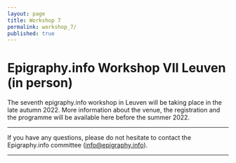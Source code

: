 ```yaml
---
layout: page
title: Workshop 7
permalink: workshop_7/
published: true
---
```




# Epigraphy.info Workshop VII Leuven (in person)

The seventh epigraphy.info workshop in Leuven will be taking place in the late autumn 2022.
More information about the venue, the registration and the programme will be available here before the summer 2022.

---
<!--- 

* [Programme of the Workshop TBA](){:target="_blank" rel="noopener"}

* [Report on the sixth workshop in IAS - TBA]()

* [Collaborative Google Docs TBA](){:target="_blank" rel="noopener"}

-->

If you have any questions, please do not hesitate to contact the Epigraphy.info committee ([info@epigraphy.info](mailto:info@epigraphy.info)).

---

<!--- commented out, copied from workshop 5, needs to be updated

## Registration

 

In order to register for the workshop:

1. Fill in the [Eventbrite registration form](https://epigraphyinfov.eventbrite.nl){:target="_blank" rel="noopener"} until September 18th, 2020.

2. Send the registration confirmation to [info@epigraphy.info](mailto:info@epigraphy.info) and specify in the email whether you are planning to attend the workshop in person (if the international measures will allow it) or if you prefer to participate via video conference.

As the international situation is changing very quickly, we will regularly keep you up to date, and we will contact you again before the workshop for a last confirmation.

---

## Poster Session (Deadline extended)

The Leuven workshop will host an E-poster session dedicated to the presentation of new and ongoing projects in the field of Digital Epigraphy.
The E-posters will be displayed in a virtual environment for the whole duration of the workshop; after that you will have the possibility to have them published on the Epigraphy.info website.

#### E-Posters Guidelines

E-Posters may include text, images, graphs as well as videos and audio. You can prepare your poster in the format that you find more suitable (PDF, PowerPoint, .mp4, .mpg, avi.).
The only rule is: **keep it short!**

For PDF you should limit your documentation to a single page (ideally 1080 x 1536 px), PowerPoint presentation should include no more than 3 slides.
The maximum duration of a video is 5 minutes.
Please send us your E-Poster via a file transfer website (like WeTransfer: [https://wetransfer.com/](https://wetransfer.com/){:target="_blank" rel="noopener"} or Smash: [https://fromsmash.com/](https://fromsmash.com/){:target="_blank" rel="noopener"}).

**Be creative!**

We want to make our poster session as effective and inclusive as possible: if you have any creative ideas or suggestions about formats or virtual rooms, please send us an email or write in the [Google Groups](https://groups.google.com/g/epigraphyinfo){:target="_blank" rel="noopener"} and we will take them into consideration.

#### Deadline extended

In order to present a poster, please send a title and a short abstract to our committee by September 25th, 2020 ([info@epigraphy.info](mailto:info@epigraphy.info)). By September 30th, 2020 you will receive a notification from the steering committee whether your E-Poster has been accepted. E-Posters should be submitted by October 28th, 2020.

---

## Technical Training

As in Vienna and in Hamburg the Leuven workshop will be preceded by a technical training, which will be structured in three sessions. This will take place from November 3rd to 4th, 2020 and will have, as the main workshop, a hybrid form.

Please note that the number of participants will be limited. Therefore, we kindly ask you to register for the sessions you would like to attend as soon as possible by filling in the respective Eventbrite form until September 18th, 2020.

### Session 1 (Tuesday November 3rd)

**Mark Depauw, Tom Gheldof, N.N., “Trismegistos Users Sessions”**

*A hands-on workshop that explores the different Trismegistos portals (TM Places, People, Texts, …) and offers an opportunity to discover its new tools (LOD APIs, SNA tool, …).*

Please follow this link for further information about this session and to register: [https://epinfovworkshoptm.eventbrite.nl](https://epinfovworkshoptm.eventbrite.nl){:target="_blank" rel="noopener"}.
To complete your registration send us ([info@epigraphy.info](mailto:info@epigraphy.info)) the registration confirmation and specify in the email if you are going to attend the session in person or virtually.

---

### Session 2 (Tuesday November 3rd)

**Tom Elliott, N.N., “Geography in Digital Epigraphy”**

*This workshop will address computational practices and resources for dealing with geography in epigraphic projects.*

Please follow this link for further information about this session and to register: [https://epinfovworkshoptm.eventbrite.nl](https://epinfovworkshoptm.eventbrite.nl){:target="_blank" rel="noopener"}.
To complete your registration send us ([info@epigraphy.info](mailto:info@epigraphy.info)) the registration confirmation and specify in the email if you are going to attend the session in person or virtually.

---

### Session 3 (Wednesday November 4th)

**Vincent Razanajao, “Consolidating and using the EAGLE thesaurus with epigraphic corpora”**

*The aim of this workshop is to move forward on the key question of metadata related to epigraphy by consolidating and using the EAGLE vocabularies.*

Please follow this link for further information about this session and to register: [https://epinfovworkshoptm.eventbrite.nl](https://epinfovworkshoptm.eventbrite.nl){:target="_blank" rel="noopener"}.
To complete your registration send us ([info@epigraphy.info](mailto:info@epigraphy.info)) the registration confirmation and specify in the email if you are going to attend the session in person or virtually.
A second circular with further details and information about the election procedure of the new steering committee will follow in September.

-->
